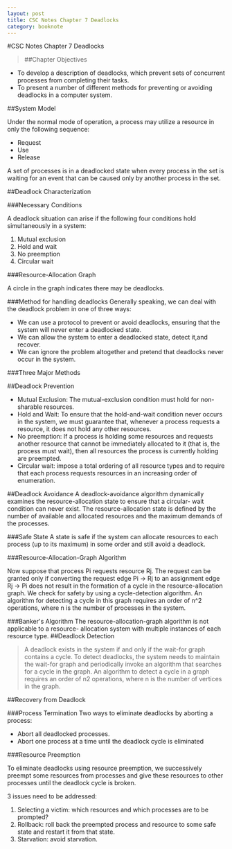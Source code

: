 ```yaml
---
layout: post
title: CSC Notes Chapter 7 Deadlocks
category: booknote
---
```

#CSC Notes Chapter 7 Deadlocks
>##Chapter Objectives
* To develop a description of deadlocks, which prevent sets of concurrent processes from completing their tasks.* To present a number of different methods for preventing or avoiding deadlocks in a computer system.
##System Model

Under the normal mode of operation, a process may utilize a resource in only the following sequence:

* Request
* Use
* Release

A set of processes is in a deadlocked state when every process in the set is waiting for an event that can be caused only by another process in the set.

##Deadlock Characterization

###Necessary Conditions

A deadlock situation can arise if the following four conditions hold simultaneously in a system:

1. Mutual exclusion
2. Hold and wait
3. No preemption
4. Circular wait

###Resource-Allocation Graph

A circle in the graph indicates there may be deadlocks.

###Method for handling deadlocks
Generally speaking, we can deal with the deadlock problem in one of three ways:

* We can use a protocol to prevent or avoid deadlocks, ensuring that the system will never enter a deadlocked state.
* We can allow the system to enter a deadlocked state, detect it,and recover.
* We can ignore the problem altogether and pretend that deadlocks never occur in the system.

###Three Major Methods

##Deadlock Prevention

* Mutual Exclusion: The mutual-exclusion condition must hold for non-sharable resources. 
* Hold and Wait: To ensure that the hold-and-wait condition never occurs in the system, we must guarantee that, whenever a process requests a resource, it does not hold any other resources. 
* No preemption: If a process is holding some resources and requests another resource that cannot be immediately allocated to it (that is, the process must wait), then all resources the process is currently holding are preempted.
* Circular wait: impose a total ordering of all resource types and to require that each process requests resources in an increasing order of enumeration.

##Deadlock Avoidance
A deadlock-avoidance algorithm dynamically examines the resource-allocation state to ensure that a circular- wait condition can never exist. The resource-allocation state is defined by the number of available and allocated resources and the maximum demands of the processes.

###Safe State
A state is safe if the system can allocate resources to each process (up to its maximum) in some order and still avoid a deadlock.

###Resource-Allocation-Graph Algorithm

Now suppose that process Pi requests resource Rj. The request can be granted only if converting the request edge Pi → Rj to an assignment edge Rj → Pi does not result in the formation of a cycle in the resource-allocation graph. We check for safety by using a cycle-detection algorithm. An algorithm for detecting a cycle in this graph requires an order of n^2 operations, where n is the number of processes in the system.

###Banker's Algorithm
The resource-allocation-graph algorithm is not applicable to a resource- allocation system with multiple instances of each resource type.
##Deadlock Detection
>A deadlock exists in the system if and only if the wait-for graph contains a cycle. To detect deadlocks, the system needs to maintain the wait-for graph and periodically invoke an algorithm that searches for a cycle in the graph. An algorithm to detect a cycle in a graph requires an order of n2 operations, where n is the number of vertices in the graph.

##Recovery from Deadlock

###Process Termination
Two ways to eliminate deadlocks by aborting a process:

* Abort all deadlocked processes.
* Abort one process at a time until the deadlock cycle is eliminated

###Resource Preemption

To eliminate deadlocks using resource preemption, we successively preempt some resources from processes and give these resources to other processes until the deadlock cycle is broken.

3 issues need to be addressed:

1. Selecting a victim: which resources and which processes are to be prompted?
2. Rollback: roll back the preempted process and resource to some safe state and restart it from that state.
3. Starvation: avoid starvation.















